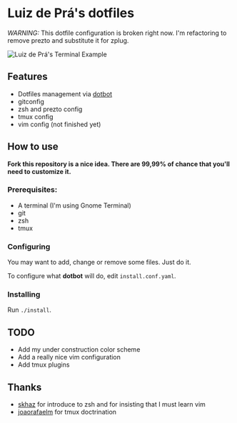 Luiz de Prá's dotfiles
======================

*WARNING:* This dotfile configuration is broken right now. I'm refactoring to remove prezto and substitute it for zplug.

![Luiz de Prá's Terminal Example](https://raw.github.com/luizdepra/dotfiles/master/ss_luizdepra_terminal.png)

## Features

* Dotfiles management via [dotbot](https://github.com/anishathalye/dotbot)
* gitconfig
* zsh and prezto config
* tmux config
* vim config (not finished yet)

## How to use

**Fork this repository is a nice idea. There are 99,99% of chance that you'll need to customize it.**

### Prerequisites:

* A terminal (I'm using Gnome Terminal)
* git
* zsh
* tmux

### Configuring

You may want to add, change or remove  some files. Just do it.

To configure what **dotbot** will do, edit `install.conf.yaml`.

### Installing

Run `./install`.

## TODO

* Add my under construction color scheme
* Add a really nice vim configuration
* Add tmux plugins

## Thanks

* [skhaz](https://github.com/skhaz) for introduce to zsh and for insisting that I must learn vim
* [joaorafaelm](https://github.com/joaorafaelm) for tmux doctrination

